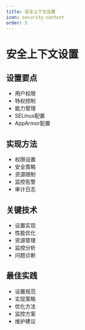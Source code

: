 ```yaml
---
title: 安全上下文设置
icon: security-context
order: 5
---
```


# 安全上下文设置

## 设置要点
- 用户权限
- 特权控制
- 能力管理
- SELinux配置
- AppArmor配置

## 实现方法
- 权限设置
- 安全策略
- 资源限制
- 监控告警
- 审计日志

## 关键技术
- 设置实现
- 性能优化
- 资源管理
- 监控分析
- 问题诊断

## 最佳实践
- 设置规范
- 实现策略
- 优化方法
- 监控方案
- 维护建议
